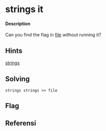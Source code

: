 # strings it
#### Description

Can you find the flag in [file](https://jupiter.challenges.picoctf.org/static/94d00153b0057d37da225ee79a846c62/strings) without running it?

## Hints
[strings](https://linux.die.net/man/1/strings)
## Solving
```
strings strings >> file
```
## Flag

## Referensi

